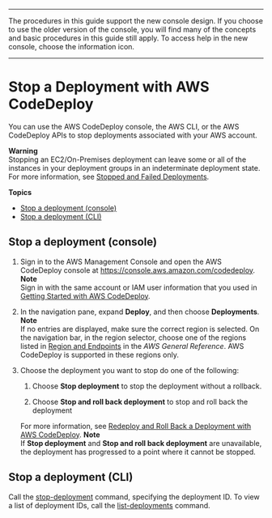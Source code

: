 --------

 The procedures in this guide support the new console design\. If you choose to use the older version of the console, you will find many of the concepts and basic procedures in this guide still apply\. To access help in the new console, choose the information icon\. 

--------

# Stop a Deployment with AWS CodeDeploy<a name="deployments-stop"></a>

You can use the AWS CodeDeploy console, the AWS CLI, or the AWS CodeDeploy APIs to stop deployments associated with your AWS account\.

**Warning**  
Stopping an EC2/On\-Premises deployment can leave some or all of the instances in your deployment groups in an indeterminate deployment state\. For more information, see [Stopped and Failed Deployments](deployment-steps.md#deployment-stop-fail)\. 

**Topics**
+ [Stop a deployment \(console\)](#deployments-stop-console)
+ [Stop a deployment \(CLI\)](#deployments-stop-cli)

## Stop a deployment \(console\)<a name="deployments-stop-console"></a>

1. Sign in to the AWS Management Console and open the AWS CodeDeploy console at [https://console\.aws\.amazon\.com/codedeploy](https://console.aws.amazon.com/codedeploy)\.
**Note**  
Sign in with the same account or IAM user information that you used in [Getting Started with AWS CodeDeploy](getting-started-codedeploy.md)\.

1. In the navigation pane, expand **Deploy**, and then choose **Deployments**\.
**Note**  
If no entries are displayed, make sure the correct region is selected\. On the navigation bar, in the region selector, choose one of the regions listed in [Region and Endpoints](https://docs.aws.amazon.com/general/latest/gr/rande.html#codedeploy_region) in the *AWS General Reference*\. AWS CodeDeploy is supported in these regions only\.

1. Choose the deployment you want to stop do one of the following:

   1. Choose **Stop deployment** to stop the deployment without a rollback\.

   1. Choose **Stop and roll back deployment** to stop and roll back the deployment

   For more information, see [Redeploy and Roll Back a Deployment with AWS CodeDeploy](deployments-rollback-and-redeploy.md)\.
**Note**  
If **Stop deployment** and **Stop and roll back deployment** are unavailable, the deployment has progressed to a point where it cannot be stopped\.

## Stop a deployment \(CLI\)<a name="deployments-stop-cli"></a>

Call the [stop\-deployment](https://docs.aws.amazon.com/cli/latest/reference/deploy/stop-deployment.html) command, specifying the deployment ID\. To view a list of deployment IDs, call the [list\-deployments](https://docs.aws.amazon.com/cli/latest/reference/deploy/list-deployments.html) command\.